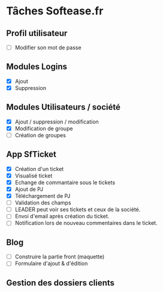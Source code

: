 # Tâches Softease.fr

## Profil utilisateur
- [ ] Modifier son mot de passe

## Modules Logins
- [x] Ajout
- [x] Suppression

## Modules Utilisateurs / société
- [x] Ajout / suppression / modification
- [x] Modification de groupe
- [ ] Création de groupes

## App SfTicket
- [x] Création d'un ticket
- [x] Visualisé ticket
- [x] Echange de commantaire sous le tickets
- [x] Ajout de PJ
- [x] Téléchargement de PJ
- [ ] Validation des champs
- [ ] LEADER peut voir ses tickets et ceux de la société.
- [ ] Envoi d'email après création du ticket.
- [ ] Notification lors de nouveau commentaires dans le ticket.

## Blog
- [ ] Construire la partie front (maquette)
- [ ] Formulaire d'ajout & d'édition

## Gestion des dossiers clients
